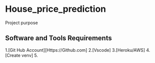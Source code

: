 # House_price_prediction
Project purpose 
## Software and Tools Requirements
1.[Git Hub Account][Https://Github.com]
2.[Vscode]
3.[Heroku/AWS]
4.[Create venv]
5. 